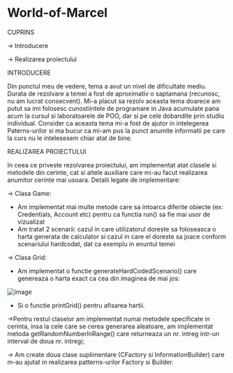# World-of-Marcel

CUPRINS

-> Introducere

-> Realizarea proiectului

INTRODUCERE

Din punctul meu de vedere, tema a avut un nivel de dificultate mediu. Durata de rezolvare a temei a fost de aproximativ o saptamana (recunosc, nu am lucrat consecvent).
Mi-a placut sa rezolv aceasta tema doarece am putut sa imi folosesc cunostiintele de programare in Java acumulate pana acum la cursul si laboratoarele de POO, dar si pe cele dobandite prin studiu individual. Consider ca aceasta tema mi-a fost de ajutor in intelegerea Paterns-urilor si ma bucur ca mi-am pus la punct anumite informatii pe care la curs nu le intelesesem chiar atat de bine.

REALIZAREA PROIECTULUI

In ceea ce priveste rezolvarea proiectului, am implementat atat clasele si metodele din cerinte, cat si altele auxiliare care mi-au facut realizarea anumitor cerinte mai usoara.
Detalii legate de implementare:

-> Clasa Game:

- Am implementat mai multe metode care sa intoarca diferite obiecte (ex: Credentials, Account etc) pentru ca functia run() sa fie mai usor de vizualizat
- Am tratat 2 scenarii: cazul in care utilizatorul doreste sa foloseasca o harta generata de calculator si cazul in care el doreste sa joace conform scenariului hardcodat, dat ca exemplu in enuntul temei

-> Clasa Grid:

- Am implementat o functie generateHardCodedScenario() care genereaza o harta exact ca cea din imaginea de mai jos:

![image](https://user-images.githubusercontent.com/95043563/216064593-321963f3-ca23-4800-af77-7b4a53aac7b4.png)

- Si o functie printGrid() pentru afisarea hartii.

->Pentru restul claselor am implementat numai metodele specificate in cerinta, insa la cele
care se cerea generarea aleatoare, am implementat metoda getRandomNumberInRange()
care returneaza un nr. intreg intr-un interval de doua nr. intregi;

-> Am create doua clase suplimentare (CFactory si InformationBuilder) care m-au ajutat in
realizarea patterns-urilor Factory si Builder.
